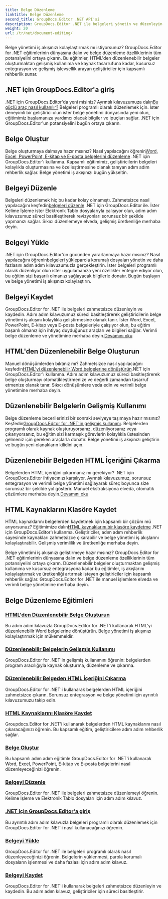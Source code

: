 ```yaml
---
title: Belge Düzenleme
linktitle: Belge Düzenleme
second_title: GroupDocs.Editor .NET API'si
description: GroupDocs.Editor .NET ile belgeleri yönetin ve düzenleyin. Belgeleri kolaylıkla oluşturmayı, düzenlemeyi ve kaydetmeyi öğrenin. Belge yönetimi iş akışınızı bugün geliştirin!
weight: 20
url: /tr/net/document-editing/
---
```


Belge yönetimi iş akışınızı kolaylaştırmak mı istiyorsunuz? GroupDocs.Editor for .NET eğitimlerinin dünyasına dalın ve belge düzenleme özelliklerinin tüm potansiyelini ortaya çıkarın. Bu eğitimler, HTML'den düzenlenebilir belgeler oluşturmaktan gelişmiş kullanıma ve kaynak tasarrufuna kadar, kusursuz entegrasyon ve gelişmiş işlevsellik arayan geliştiriciler için kapsamlı rehberlik sunar.

## .NET için GroupDocs.Editor'a giriş

 .NET için GroupDocs.Editor'da yeni misiniz? Ayrıntılı kılavuzumuza dalın[Bu güçlü araç nasıl kullanılır?](./introduction-groupdocs-editor/) Belgeleri programlı olarak düzenlemek için. İster deneyimli bir geliştirici olun ister belge yönetimi dünyasında yeni olun, eğitimimiz başlamanıza yardımcı olacak bilgiler ve ipuçları sağlar. .NET için GroupDocs.Editor'un potansiyelini bugün ortaya çıkarın.

## Belge Oluştur

Belge oluşturmaya dalmaya hazır mısınız? Nasıl yapılacağını öğrenin[Word, Excel, PowerPoint, E-kitap ve E-posta belgelerini düzenleme](./create-document/) .NET için GroupDocs.Editor'ı kullanma. Kapsamlı eğitimimiz, geliştiricilerin belgeleri kolaylıkla oluşturmasına ve özelleştirmesine olanak tanıyan adım adım rehberlik sağlar. Belge yönetimi iş akışınızı bugün yükseltin.

## Belgeyi Düzenle

 Belgeleri düzenlemek hiç bu kadar kolay olmamıştı. Zahmetsizce nasıl yapılacağını keşfedin[belgeleri düzenle](./edit-document/) .NET için GroupDocs.Editor ile. İster Kelime İşleme ister Elektronik Tablo dosyalarıyla çalışıyor olun, adım adım kılavuzumuz süreci basitleştirerek revizyonları sorunsuz bir şekilde yapmanızı sağlar. Sıkıcı düzenlemeye elveda, gelişmiş üretkenliğe merhaba deyin.


## Belgeyi Yükle

 .NET için GroupDocs.Editor'ün gücünden yararlanmaya hazır mısınız? Nasıl yapılacağını öğrenin[belgeleri yükle](./load-document/)parola korumalı dosyaları yönetin ve daha fazlasını adım adım kılavuzumuzla gerçekleştirin. İster belgeleri programlı olarak düzenliyor olun ister uygulamanıza yeni özellikler entegre ediyor olun, bu eğitim sizi başarılı olmanızı sağlayacak bilgilerle donatır. Bugün başlayın ve belge yönetimi iş akışınızı kolaylaştırın.

## Belgeyi Kaydet

 GroupDocs.Editor for .NET ile belgeleri zahmetsizce düzenleyin ve kaydedin. Adım adım kılavuzumuz süreci basitleştirerek geliştiricilerin belge yönetimi iş akışını kolaylıkla geliştirmesine olanak tanır. İster Word, Excel, PowerPoint, E-kitap veya E-posta belgeleriyle çalışıyor olun, bu eğitim başarılı olmanız için ihtiyaç duyduğunuz araçları ve bilgileri sağlar. Verimli belge düzenleme ve yönetimine merhaba deyin.[Devamını oku](./save-document/)

## HTML'den Düzenlenebilir Belge Oluşturun

 Manuel dönüşümlerden bıktınız mı? Zahmetsizce nasıl yapılacağını keşfedin[HTML'yi düzenlenebilir Word belgelerine dönüştürün](./create-editable-document-from-html/).NET için GroupDocs.Editor'ı kullanma. Adım adım kılavuzumuz süreci basitleştirerek belge oluşturmayı otomatikleştirmenize ve değerli zamandan tasarruf etmenize olanak tanır. Sıkıcı dönüşümlere veda edin ve verimli belge yönetimine merhaba deyin.

## Düzenlenebilir Belgelerin Gelişmiş Kullanımı

 Belge düzenleme becerilerinizi bir sonraki seviyeye taşımaya hazır mısınız? Keşfedin[GroupDocs.Editor for .NET'in gelişmiş kullanımı](./advanced-usage-of-editable-documents/). Belgelerden programlı olarak kaynak oluşturuyorsanız, düzenliyorsanız veya çıkarıyorsanız, bu eğitim sizi karmaşık görevlerin kolaylıkla üstesinden gelmeniz için gereken araçlarla donatır. Belge yönetimi iş akışınızı geliştirin ve bugün yeni olanakların kilidini açın.

## Düzenlenebilir Belgeden HTML İçeriğini Çıkarma

 Belgelerden HTML içeriğini çıkarmanız mı gerekiyor? .NET için GroupDocs.Editor ihtiyacınızı karşılıyor. Ayrıntılı kılavuzumuz, sorunsuz entegrasyon ve verimli belge yönetimi sağlayarak süreç boyunca size sorunsuz bir şekilde yol gösterir. Manuel ekstraksiyona elveda, otomatik çözümlere merhaba deyin.[Devamını oku](./extract-html-content-from-editable-document/)

## HTML Kaynaklarını Klasöre Kaydet

 HTML kaynaklarını belgelerden kaydetmek için kapsamlı bir çözüm mü arıyorsunuz? Eğitimimize dalın[HTML kaynaklarını bir klasöre kaydetme](./save-html-resources-to-folder/) .NET için GroupDocs.Editor'ı kullanma. Geliştiriciler, adım adım rehberlik sayesinde kaynakları zahmetsizce çıkarabilir ve belge yönetimi iş akışlarını kolaylaştırabilir. Gelişmiş verimlilik ve üretkenliğe merhaba deyin.

Belge yönetimi iş akışınızı geliştirmeye hazır mısınız? GroupDocs.Editor for .NET eğitimlerinin dünyasına dalın ve belge düzenleme özelliklerinin tüm potansiyelini ortaya çıkarın. Düzenlenebilir belgeler oluşturmaktan gelişmiş kullanıma ve kusursuz entegrasyona kadar bu eğitimler, iş akışlarını kolaylaştırmak ve üretkenliği artırmak isteyen geliştiriciler için kapsamlı rehberlik sağlar. GroupDocs.Editor for .NET ile manuel işlemlere elveda ve verimli belge yönetimine merhaba deyin. 
## Belge Düzenleme Eğitimleri
### [HTML'den Düzenlenebilir Belge Oluşturun](./create-editable-document-from-html/)
Bu adım adım kılavuzla GroupDocs.Editor for .NET'i kullanarak HTML'yi düzenlenebilir Word belgelerine dönüştürün. Belge yönetimi iş akışınızı kolaylaştırmak için mükemmeldir.
### [Düzenlenebilir Belgelerin Gelişmiş Kullanımı](./advanced-usage-of-editable-documents/)
GroupDocs.Editor for .NET'in gelişmiş kullanımını öğrenin: belgelerden program aracılığıyla kaynak oluşturma, düzenleme ve çıkarma.
### [Düzenlenebilir Belgeden HTML İçeriğini Çıkarma](./extract-html-content-from-editable-document/)
GroupDocs.Editor for .NET'i kullanarak belgelerden HTML içeriğini zahmetsizce çıkarın. Sorunsuz entegrasyon ve belge yönetimi için ayrıntılı kılavuzumuzu takip edin.
### [HTML Kaynaklarını Klasöre Kaydet](./save-html-resources-to-folder/)
Groupdocs.Editor for .NET'i kullanarak belgelerden HTML kaynaklarını nasıl çıkaracağınızı öğrenin. Bu kapsamlı eğitim, geliştiricilere adım adım rehberlik sağlar.
### [Belge Oluştur](./create-document/)
Bu kapsamlı adım adım eğitimle GroupDocs.Editor for .NET'i kullanarak Word, Excel, PowerPoint, E-kitap ve E-posta belgelerini nasıl düzenleyeceğinizi öğrenin.
### [Belgeyi Düzenle](./edit-document/)
GroupDocs.Editor for .NET ile belgeleri zahmetsizce düzenlemeyi öğrenin. Kelime İşleme ve Elektronik Tablo dosyaları için adım adım kılavuz.
### [.NET için GroupDocs.Editor'a giriş](./introduction-groupdocs-editor/)
Bu ayrıntılı adım adım kılavuzla belgeleri programlı olarak düzenlemek için GroupDocs.Editor for .NET'i nasıl kullanacağınızı öğrenin.
### [Belgeyi Yükle](./load-document/)
GroupDocs.Editor for .NET ile belgeleri programlı olarak nasıl düzenleyeceğinizi öğrenin. Belgelerin yüklenmesi, parola korumalı dosyaların işlenmesi ve daha fazlası için adım adım kılavuz.
### [Belgeyi Kaydet](./save-document/)
GroupDocs.Editor for .NET'i kullanarak belgeleri zahmetsizce düzenleyin ve kaydedin. Bu adım adım kılavuz, geliştiriciler için süreci basitleştirir.